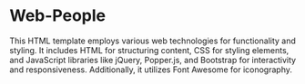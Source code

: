 # Web-People
This HTML template employs various web technologies for functionality and styling. It includes HTML for structuring content, CSS for styling elements, and JavaScript libraries like jQuery, Popper.js, and Bootstrap for interactivity and responsiveness. Additionally, it utilizes Font Awesome for iconography.
